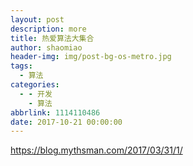 ```yaml
---
layout: post
description: more
title: 热爱算法大集合
author: shaomiao
header-img: img/post-bg-os-metro.jpg
tags:
  - 算法
categories:
  - - 开发
    - 算法
abbrlink: 1114110486
date: 2017-10-21 00:00:00
---
```

https://blog.mythsman.com/2017/03/31/1/
